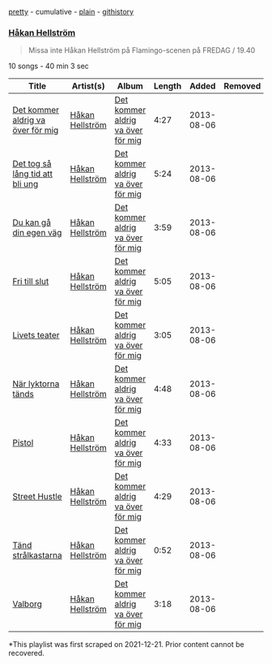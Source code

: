 [pretty](/playlists/pretty/2CTBt2glXb1wEzUa6wCbWU.md) - cumulative - [plain](/playlists/plain/2CTBt2glXb1wEzUa6wCbWU) - [githistory](https://github.githistory.xyz/mackorone/spotify-playlist-archive/blob/main/playlists/plain/2CTBt2glXb1wEzUa6wCbWU)

### [Håkan Hellström](https://open.spotify.com/playlist/2CTBt2glXb1wEzUa6wCbWU)

> Missa inte Håkan Hellström på Flamingo\-scenen på FREDAG / 19.40

10 songs - 40 min 3 sec

| Title | Artist(s) | Album | Length | Added | Removed |
|---|---|---|---|---|---|
| [Det kommer aldrig va över för mig](https://open.spotify.com/track/44hYA9EB6IVtSLmhg2gfEN) | [Håkan Hellström](https://open.spotify.com/artist/3H7Ez7cwaYw4L3ELy4v3Lc) | [Det kommer aldrig va över för mig](https://open.spotify.com/album/6i0RrNgcJDHDHEGYkN114v) | 4:27 | 2013-08-06 |  |
| [Det tog så lång tid att bli ung](https://open.spotify.com/track/55DequVAtGoUO3XiGKG2od) | [Håkan Hellström](https://open.spotify.com/artist/3H7Ez7cwaYw4L3ELy4v3Lc) | [Det kommer aldrig va över för mig](https://open.spotify.com/album/4y7g9dQcKkmBBNtMYhHxQs) | 5:24 | 2013-08-06 |  |
| [Du kan gå din egen väg](https://open.spotify.com/track/5TXBaxrLfOasUdn36cRQPN) | [Håkan Hellström](https://open.spotify.com/artist/3H7Ez7cwaYw4L3ELy4v3Lc) | [Det kommer aldrig va över för mig](https://open.spotify.com/album/4y7g9dQcKkmBBNtMYhHxQs) | 3:59 | 2013-08-06 |  |
| [Fri till slut](https://open.spotify.com/track/4XEVNwiLGglzMXLKMgq1ZU) | [Håkan Hellström](https://open.spotify.com/artist/3H7Ez7cwaYw4L3ELy4v3Lc) | [Det kommer aldrig va över för mig](https://open.spotify.com/album/4y7g9dQcKkmBBNtMYhHxQs) | 5:05 | 2013-08-06 |  |
| [Livets teater](https://open.spotify.com/track/50a1bmHXDna2sQcEHBvEXJ) | [Håkan Hellström](https://open.spotify.com/artist/3H7Ez7cwaYw4L3ELy4v3Lc) | [Det kommer aldrig va över för mig](https://open.spotify.com/album/4y7g9dQcKkmBBNtMYhHxQs) | 3:05 | 2013-08-06 |  |
| [När lyktorna tänds](https://open.spotify.com/track/39MQQV0X5HT2EV5iC0EPUY) | [Håkan Hellström](https://open.spotify.com/artist/3H7Ez7cwaYw4L3ELy4v3Lc) | [Det kommer aldrig va över för mig](https://open.spotify.com/album/4y7g9dQcKkmBBNtMYhHxQs) | 4:48 | 2013-08-06 |  |
| [Pistol](https://open.spotify.com/track/2W0LyrkPyclK8yCcmOzpkD) | [Håkan Hellström](https://open.spotify.com/artist/3H7Ez7cwaYw4L3ELy4v3Lc) | [Det kommer aldrig va över för mig](https://open.spotify.com/album/4y7g9dQcKkmBBNtMYhHxQs) | 4:33 | 2013-08-06 |  |
| [Street Hustle](https://open.spotify.com/track/6qFWAs54gSDIUh0J9XY8qx) | [Håkan Hellström](https://open.spotify.com/artist/3H7Ez7cwaYw4L3ELy4v3Lc) | [Det kommer aldrig va över för mig](https://open.spotify.com/album/4y7g9dQcKkmBBNtMYhHxQs) | 4:29 | 2013-08-06 |  |
| [Tänd strålkastarna](https://open.spotify.com/track/5g5unlBELaCPxKkRNx06tn) | [Håkan Hellström](https://open.spotify.com/artist/3H7Ez7cwaYw4L3ELy4v3Lc) | [Det kommer aldrig va över för mig](https://open.spotify.com/album/4y7g9dQcKkmBBNtMYhHxQs) | 0:52 | 2013-08-06 |  |
| [Valborg](https://open.spotify.com/track/0Hz0ySp6XYrBhEQPU16Hz8) | [Håkan Hellström](https://open.spotify.com/artist/3H7Ez7cwaYw4L3ELy4v3Lc) | [Det kommer aldrig va över för mig](https://open.spotify.com/album/4y7g9dQcKkmBBNtMYhHxQs) | 3:18 | 2013-08-06 |  |

\*This playlist was first scraped on 2021-12-21. Prior content cannot be recovered.
